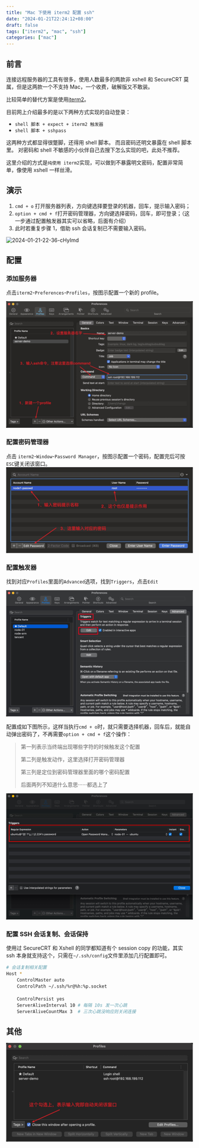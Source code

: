 ```yaml
---
title: "Mac 下使用 iterm2 配置 ssh"
date: "2024-01-21T22:24:12+08:00"
draft: false
tags: ["iterm2", "mac", "ssh"]
categories: ["mac"]
---
```


## 前言

连接远程服务器的工具有很多，使用人数最多的两款非 xshell 和 SecureCRT 莫属，但是这两款一个不支持 Mac，一个收费，破解版又不敢装。

比较简单的替代方案是使用[iterm2](https://iterm2.com/)。

目前网上介绍最多的是以下两种方式实现的自动登录：

- `shell 脚本 + expect + iterm2 触发器`
- `shell 脚本 + sshpass`

这两种方式都显得很蹩脚，还得用 shell 脚本。
而且密码还明文暴露在 shell 脚本里。
对密码和 shell 不敏感的小伙伴自己去搜下怎么实现的吧，此处不推荐。

这里介绍的方式是`纯使用 iterm2`实现，可以做到不暴露明文密码，配置非常简单，像使用 xshell 一样丝滑。

## 演示

1. `cmd + o` 打开服务器列表，方向键选择要登录的机器，回车，提示输入密码；
2. `option + cmd + f`打开密码管理器，方向键选择密码，回车，即可登录；（这一步通过配置触发器其实可以省略，后面有介绍）
3. 此时若重复步骤 1，借助 ssh 会话复制已不需要输入密码。

![2024-01-21-22-36-cHyImd](https://raw.githubusercontent.com/zzkrix/blog-images/main/assets/2024-01-21-22-36-cHyImd.gif)

## 配置

### 添加服务器

点击`iterm2`-`Preferences`-`Profiles`，按图示配置一个新的 profile。

![2024-01-21-22-33-gpHsMn](https://raw.githubusercontent.com/zzkrix/blog-images/main/assets/2024-01-21-22-33-gpHsMn.jpg)

### 配置密码管理器

点击 `iterm2`-`Window`-`Password Manager`，按图示配置一个密码，配置完后可按`ESC`键关闭该窗口。
![2024-01-21-22-34-W8Zk3V](https://raw.githubusercontent.com/zzkrix/blog-images/main/assets/2024-01-21-22-34-W8Zk3V.jpg)

### 配置触发器

找到对应`Profiles`里面的`Advanced`选项，找到`Triggers`，点击`Edit`

![2024-01-21-22-34-sQ8NZx](https://raw.githubusercontent.com/zzkrix/blog-images/main/assets/2024-01-21-22-34-sQ8NZx.jpg)

配置成如下图所示，这样当执行`cmd + o`时，就只需要选择机器，回车后，就能自动弹出密码了，不再需要`option + cmd + f`这个操作：

> 第一列表示当终端出现哪些字符的时候触发这个配置
>
> 第二列是触发动作，这里选择打开密码管理器
>
> 第三列是定位到密码管理器里面的哪个密码配置
>
> 后面两列不知道什么意思······都选上了

![2024-01-21-22-53-Trm8Tx](https://raw.githubusercontent.com/zzkrix/blog-images/main/assets/2024-01-21-22-53-Trm8Tx.jpg)

### 配置 SSH 会话复制、会话保持

使用过 SecureCRT 和 Xshell 的同学都知道有个 session copy 的功能，其实 ssh 本身就支持这个，只需在`~/.ssh/config`文件里添加几行配置即可。

```bash
# 会话复制相关配置
Host *
    ControlMaster auto
    ControlPath ~/.ssh/%r@%h:%p.socket

    ControlPersist yes
    ServerAliveInterval 10 # 每隔 10s 发一次心跳
    ServerAliveCountMax 3  # 三次心跳没响应则关闭连接
```

## 其他

![2024-01-21-22-35-ZBg3vl](https://raw.githubusercontent.com/zzkrix/blog-images/main/assets/2024-01-21-22-35-ZBg3vl.jpg)
